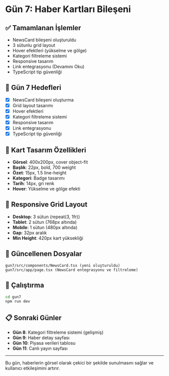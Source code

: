 # Gün 7: Haber Kartları Bileşeni

## ✅ Tamamlanan İşlemler
- NewsCard bileşeni oluşturuldu
- 3 sütunlu grid layout
- Hover efektleri (yükselme ve gölge)
- Kategori filtreleme sistemi
- Responsive tasarım
- Link entegrasyonu (Devamını Oku)
- TypeScript tip güvenliği

## 🎯 Gün 7 Hedefleri
- [x] NewsCard bileşeni oluşturma
- [x] Grid layout tasarımı
- [x] Hover efektleri
- [x] Kategori filtreleme sistemi
- [x] Responsive tasarım
- [x] Link entegrasyonu
- [x] TypeScript tip güvenliği

## 🎨 Kart Tasarım Özellikleri
- **Görsel**: 400x200px, cover object-fit
- **Başlık**: 22px, bold, 700 weight
- **Özet**: 15px, 1.5 line-height
- **Kategori**: Badge tasarımı
- **Tarih**: 14px, gri renk
- **Hover**: Yükselme ve gölge efekti

## 📱 Responsive Grid Layout
- **Desktop**: 3 sütun (repeat(3, 1fr))
- **Tablet**: 2 sütun (768px altında)
- **Mobile**: 1 sütun (480px altında)
- **Gap**: 32px aralık
- **Min Height**: 420px kart yüksekliği

## 📁 Güncellenen Dosyalar
```
gun7/src/components/NewsCard.tsx (yeni oluşturuldu)
gun7/src/app/page.tsx (NewsCard entegrasyonu ve filtreleme)
```

## 🚀 Çalıştırma
```bash
cd gun7
npm run dev
```

## 📋 Sonraki Günler
- **Gün 8**: Kategori filtreleme sistemi (gelişmiş)
- **Gün 9**: Haber detay sayfası
- **Gün 10**: Piyasa verileri tablosu
- **Gün 11**: Canlı yayın sayfası

---

Bu gün, haberlerin görsel olarak çekici bir şekilde sunulmasını sağlar ve kullanıcı etkileşimini artırır.
